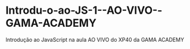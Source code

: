 # Introdu-o-ao-JS-1--AO-VIVO--GAMA-ACADEMY
Introdução ao JavaScript na aula AO VIVO do XP40 da GAMA ACADEMY
